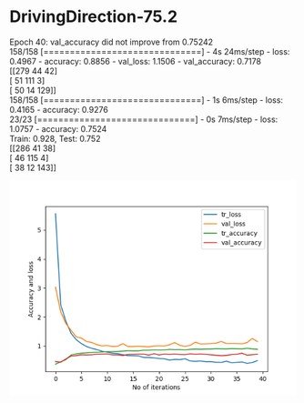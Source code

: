 # DrivingDirection-75.2
Epoch 40: val_accuracy did not improve from 0.75242  <br/>
158/158 [==============================] - 4s 24ms/step - loss: 0.4967 - accuracy: 0.8856 - val_loss: 1.1506 - val_accuracy: 0.7178  <br/>
[[279  44  42]   <br/>
 [ 51 111   3]   <br/>
 [ 50  14 129]]  <br/> 
158/158 [==============================] - 1s 6ms/step - loss: 0.4165 - accuracy: 0.9276  <br/>
23/23 [==============================] - 0s 7ms/step - loss: 1.0757 - accuracy: 0.7524    <br/>
Train: 0.928, Test: 0.752  <br/>
[[286  41  38]             <br/> 
 [ 46 115   4]             <br/> 
 [ 38  12 143]]            <br/>
 
 
![Screenshot](accuracy_75.2_2sec_epoch.png)
